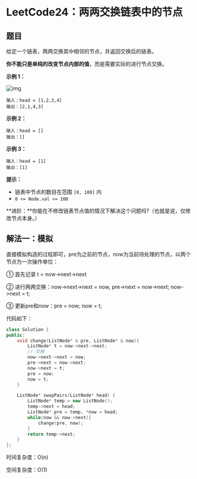 # LeetCode24：两两交换链表中的节点

## 题目

给定一个链表，两两交换其中相邻的节点，并返回交换后的链表。

**你不能只是单纯的改变节点内部的值**，而是需要实际的进行节点交换。

 

**示例 1：**

![img](https://assets.leetcode.com/uploads/2020/10/03/swap_ex1.jpg)

```
输入：head = [1,2,3,4]
输出：[2,1,4,3]
```

**示例 2：**

```
输入：head = []
输出：[]
```

**示例 3：**

```
输入：head = [1]
输出：[1]
```

 

**提示：**

- 链表中节点的数目在范围 `[0, 100]` 内
- `0 <= Node.val <= 100`

 

**进阶：**你能在不修改链表节点值的情况下解决这个问题吗?（也就是说，仅修改节点本身。）

## 解法一：模拟

直接模拟构造的过程即可，pre为之前的节点，now为当前待处理的节点，以两个节点为一次操作单位：

① 首先记录 t = now->next->next

② 进行两两交换：now->next->next = now,  pre->next = now->next; now->next = t;

③ 更新pre和now：pre = now; now = t;

代码如下：

```c++
class Solution {
public:
    void change(ListNode* & pre, ListNode* & now){
        ListNode* t = now->next->next;
        // 交换
        now->next->next = now;
        pre->next = now->next;
        now->next = t;
        pre = now;
        now = t;
    }

    ListNode* swapPairs(ListNode* head) {
        ListNode* temp = new ListNode();
        temp->next = head;
        ListNode* pre = temp, *now = head;
        while(now && now->next){
            change(pre, now);
        }
        return temp->next;
    }
};
```

时间复杂度：O(n)

空间复杂度：O(1)

